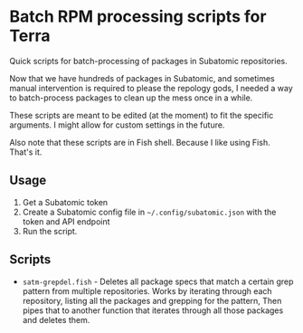 # Batch RPM processing scripts for Terra

Quick scripts for batch-processing of packages in Subatomic repositories.

Now that we have hundreds of packages in Subatomic, and sometimes manual intervention is required to please the repology gods,
I needed a way to batch-process packages to clean up the mess once in a while.

These scripts are meant to be edited (at the moment) to fit the specific arguments. I might allow for custom settings in the future.

Also note that these scripts are in Fish shell. Because I like using Fish. That's it.

## Usage

1. Get a Subatomic token
2. Create a Subatomic config file in `~/.config/subatomic.json` with the token and API endpoint
3. Run the script.

## Scripts

- `satm-grepdel.fish` - Deletes all package specs that match a certain grep pattern from multiple repositories.
  Works by iterating through each repository, listing all the packages and grepping for the pattern, Then pipes
  that to another function that iterates through all those packages and deletes them.
